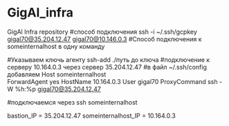 # GigAl_infra
GigAl Infra repository
#способ подключения 
ssh -i ~/.ssh/gcpkey  gigal70@35.204.12.47 gigal70@10.146.0.3
#Cпособ подключения к someinternalhost в одну команду 

#Указываем ключь агенту  ssh-add ./путь до ключа
#подключение к серверу  10.164.0.3 через сервер  35.204.12.47
#в файл ~/.ssh/config добавляем
Host  someinternalhost	
	ForwardAgent yes
    HostName 10.164.0.3
    User gigal70
    ProxyCommand ssh -W %h:%p gigal70@35.204.12.47

#подключаемся через ssh someinternalhost	


bastion_IP = 35.204.12.47
someinternalhost_IP = 10.164.0.3
